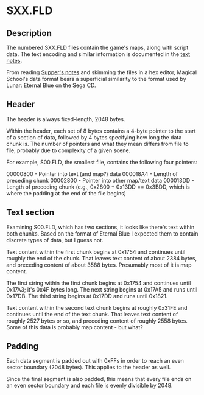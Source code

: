 # SXX.FLD

## Description

The numbered SXX.FLD files contain the game's maps, along with script data. The text encoding and similar information is documented in the [text notes](notes/text.md).

From reading [Supper's notes](https://github.com/suppertails66/wdtools/blob/master/notes/lunareb_notes.txt) and skimming the files in a hex editor, Magical School's data format bears a superficial similarity to the format used by Lunar: Eternal Blue on the Sega CD.

## Header

The header is always fixed-length, 2048 bytes.

Within the header, each set of 8 bytes contains a 4-byte pointer to the start of a section of data, followed by 4 bytes specifying how long the data chunk is. The number of pointers and what they mean differs from file to file, probably due to complexity of a given scene.

For example, S00.FLD, the smallest file, contains the following four pointers:

00000800 - Pointer into text (and map?) data
000018A4 - Length of preceding chunk
00002800 - Pointer into other map/text data
000013DD - Length of preceding chunk (e.g., 0x2800 + 0x13DD == 0x3BDD, which is where the padding at the end of the file begins)

## Text section

Examining S00.FLD, which has two sections, it looks like there's text within both chunks. Based on the format of Eternal Blue I expected them to contain discrete types of data, but I guess not.

Text content within the first chunk begins at 0x1754 and continues until roughly the end of the chunk. That leaves text content of about 2384 bytes, and preceding content of about 3588 bytes. Presumably most of it is map content.

The first string within the first chunk begins at 0x1754 and continues until 0x17A3; it's 0x4F bytes long. The next string begins at 0x17A5 and runs until 0x17DB. The third string begins at 0x17DD and runs until 0x1821.

Text content within the second text chunk begins at roughly 0x31FE and continues until the end of the text chunk. That leaves text content of roughly 2527 bytes or so, and preceding content of roughly 2558 bytes. Some of this data is probably map content - but what?

## Padding

Each data segment is padded out with 0xFFs in order to reach an even sector boundary (2048 bytes). This applies to the header as well.

Since the final segment is also padded, this means that every file ends on an even sector boundary and each file is evenly divisible by 2048.
